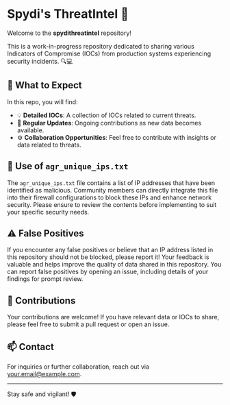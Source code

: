 # Spydi's ThreatIntel 🚨

Welcome to the **spydithreatintel** repository! 

This is a work-in-progress repository dedicated to sharing various Indicators of Compromise (IOCs) from production systems experiencing security incidents. 🔍💻

## 📁 What to Expect

In this repo, you will find:
- 💡 **Detailed IOCs**: A collection of IOCs related to current threats.
- 🔄 **Regular Updates**: Ongoing contributions as new data becomes available.
- ⚙️ **Collaboration Opportunities**: Feel free to contribute with insights or data related to threats.

## 🚨 Use of `agr_unique_ips.txt`

The `agr_unique_ips.txt` file contains a list of IP addresses that have been identified as malicious. Community members can directly integrate this file into their firewall configurations to block these IPs and enhance network security. Please ensure to review the contents before implementing to suit your specific security needs.

## ⚠️ False Positives

If you encounter any false positives or believe that an IP address listed in this repository should not be blocked, please report it! Your feedback is valuable and helps improve the quality of data shared in this repository. You can report false positives by opening an issue, including details of your findings for prompt review.

## 📝 Contributions

Your contributions are welcome! If you have relevant data or IOCs to share, please feel free to submit a pull request or open an issue.

## 📫 Contact

For inquiries or further collaboration, reach out via [your.email@example.com](mailto:your.email@example.com).

---

Stay safe and vigilant! 🛡️
